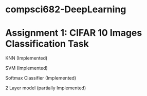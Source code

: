 # compsci682-DeepLearning

# Assignment 1: CIFAR 10 Images Classification Task

KNN (Implemented)

SVM (Implemented)

Softmax Classifier (Implemented)

2 Layer model (partially Implemented)
